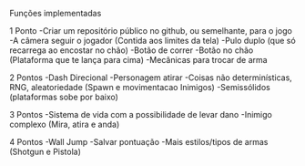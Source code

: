 Funções implementadas

1 Ponto
-Criar um repositório público no github, ou semelhante, para o jogo
-A câmera seguir o jogador (Contida aos limites da tela)
-Pulo duplo (que só recarrega ao encostar no chão)
-Botão de correr
-Botão no chão (Plataforma que te lança para cima)
-Mecânicas para trocar de arma



2 Pontos
-Dash Direcional
-Personagem atirar
-Coisas não determinísticas, RNG, aleatoriedade (Spawn e movimentacao Inimigos)
-Semissólidos (plataformas sobe por baixo)


3 Pontos
-Sistema de vida com a possibilidade de levar dano
-Inimigo complexo (Mira, atira e anda)

4 Pontos
-Wall Jump
-Salvar pontuação
-Mais estilos/tipos de armas (Shotgun e Pistola)

